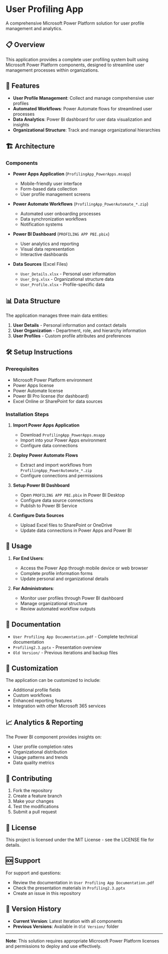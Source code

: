 # User Profiling App

A comprehensive Microsoft Power Platform solution for user profile management and analytics.

## 📋 Overview

This application provides a complete user profiling system built using Microsoft Power Platform components, designed to streamline user management processes within organizations.

## 🚀 Features

- **User Profile Management**: Collect and manage comprehensive user profiles
- **Automated Workflows**: Power Automate flows for streamlined user processes
- **Data Analytics**: Power BI dashboard for user data visualization and insights
- **Organizational Structure**: Track and manage organizational hierarchies

## 🏗️ Architecture

### Components
- **Power Apps Application** (`ProfilingApp_PowerApps.msapp`)
  - Mobile-friendly user interface
  - Form-based data collection
  - User profile management screens

- **Power Automate Workflows** (`ProfilingApp_PowerAutomate_*.zip`)
  - Automated user onboarding processes
  - Data synchronization workflows
  - Notification systems

- **Power BI Dashboard** (`PROFILING APP PBI.pbix`)
  - User analytics and reporting
  - Visual data representation
  - Interactive dashboards

- **Data Sources** (Excel Files)
  - `User_Details.xlsx` - Personal user information
  - `User_Org.xlsx` - Organizational structure data  
  - `User_Profile.xlsx` - Profile-specific data

## 📊 Data Structure

The application manages three main data entities:
1. **User Details** - Personal information and contact details
2. **User Organization** - Department, role, and hierarchy information
3. **User Profiles** - Custom profile attributes and preferences

## 🛠️ Setup Instructions

### Prerequisites
- Microsoft Power Platform environment
- Power Apps license
- Power Automate license
- Power BI Pro license (for dashboard)
- Excel Online or SharePoint for data sources

### Installation Steps
1. **Import Power Apps Application**
   - Download `ProfilingApp_PowerApps.msapp`
   - Import into your Power Apps environment
   - Configure data connections

2. **Deploy Power Automate Flows**
   - Extract and import workflows from `ProfilingApp_PowerAutomate_*.zip`
   - Configure connections and permissions

3. **Setup Power BI Dashboard**
   - Open `PROFILING APP PBI.pbix` in Power BI Desktop
   - Configure data source connections
   - Publish to Power BI Service

4. **Configure Data Sources**
   - Upload Excel files to SharePoint or OneDrive
   - Update data connections in Power Apps and Power BI

## 📱 Usage

1. **For End Users**:
   - Access the Power App through mobile device or web browser
   - Complete profile information forms
   - Update personal and organizational details

2. **For Administrators**:
   - Monitor user profiles through Power BI dashboard
   - Manage organizational structure
   - Review automated workflow outputs

## 📄 Documentation

- `User Profiling App Documentation.pdf` - Complete technical documentation
- `Profiling2.3.pptx` - Presentation overview
- `Old Version/` - Previous iterations and backup files

## 🔧 Customization

The application can be customized to include:
- Additional profile fields
- Custom workflows
- Enhanced reporting features
- Integration with other Microsoft 365 services

## 📈 Analytics & Reporting

The Power BI component provides insights on:
- User profile completion rates
- Organizational distribution
- Usage patterns and trends
- Data quality metrics

## 🤝 Contributing

1. Fork the repository
2. Create a feature branch
3. Make your changes
4. Test the modifications
5. Submit a pull request

## 📄 License

This project is licensed under the MIT License - see the LICENSE file for details.

## 🆘 Support

For support and questions:
- Review the documentation in `User Profiling App Documentation.pdf`
- Check the presentation materials in `Profiling2.3.pptx`
- Create an issue in this repository

## 🔄 Version History

- **Current Version**: Latest iteration with all components
- **Previous Versions**: Available in `Old Version/` folder

---

**Note**: This solution requires appropriate Microsoft Power Platform licenses and permissions to deploy and use effectively.
